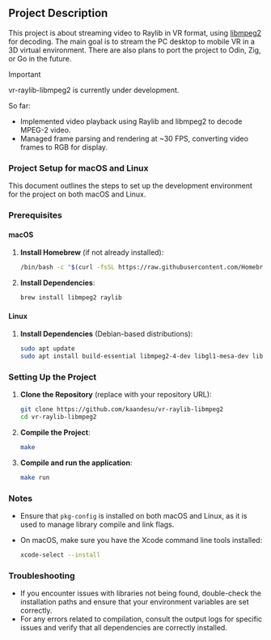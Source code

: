 ## Project Description

This project is about streaming video to Raylib in VR format, using [libmpeg2](https://libmpeg2.sourceforge.io/)
for decoding. The main goal is to stream the PC desktop to mobile VR in a 3D virtual environment.
There are also plans to port the project to Odin, Zig, or Go in the future.

> [!IMPORTANT]
> vr-raylib-libmpeg2 is currently under development.

So far:

- Implemented video playback using Raylib and libmpeg2 to decode MPEG-2 video.
- Managed frame parsing and rendering at ~30 FPS, converting video frames to RGB for display.

### Project Setup for macOS and Linux

This document outlines the steps to set up the development environment for the project on both macOS and Linux.

### Prerequisites

#### macOS

1. **Install Homebrew** (if not already installed):

   ```bash
   /bin/bash -c "$(curl -fsSL https://raw.githubusercontent.com/Homebrew/install/HEAD/install.sh)"
   ```

2. **Install Dependencies**:

   ```bash
   brew install libmpeg2 raylib
   ```

#### Linux

1. **Install Dependencies** (Debian-based distributions):

   ```bash
   sudo apt update
   sudo apt install build-essential libmpeg2-4-dev libgl1-mesa-dev libraylib-dev pkg-config
   ```

### Setting Up the Project

1. **Clone the Repository** (replace with your repository URL):

   ```bash
   git clone https://github.com/kaandesu/vr-raylib-libmpeg2
   cd vr-raylib-libmpeg2
   ```

2. **Compile the Project**:

   ```bash
   make
   ```

3. **Compile and run the application**:

   ```bash
   make run
   ```

### Notes

- Ensure that `pkg-config` is installed on both macOS and Linux, as it is used to manage library compile and link flags.
- On macOS, make sure you have the Xcode command line tools installed:

  ```bash
  xcode-select --install
  ```

### Troubleshooting

- If you encounter issues with libraries not being found, double-check the installation paths and ensure that your environment variables are set correctly.
- For any errors related to compilation, consult the output logs for specific issues and verify that all dependencies are correctly installed.

